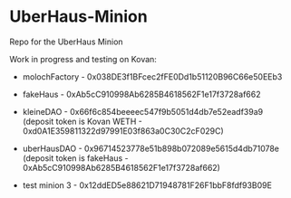 # UberHaus-Minion
Repo for the UberHaus Minion

Work in progress and testing on Kovan:

- molochFactory - 0x038DE3f1BFcec2fFE0Dd1b51120B96C66e50EEb3

- fakeHaus - 0xAb5cC910998Ab6285B4618562F1e17f3728af662
- kleineDAO - 0x66f6c854beeeec547f9b5051d4db7e52eadf39a9 (deposit token is Kovan WETH - 0xd0A1E359811322d97991E03f863a0C30C2cF029C)
- uberHausDAO - 0x96714523778e51b898b072089e5615d4db71078e (deposit token is fakeHaus - 0xAb5cC910998Ab6285B4618562F1e17f3728af662)

- test minion 3 - 0x12ddED5e88621D71948781F26F1bbF8fdf93B09E


